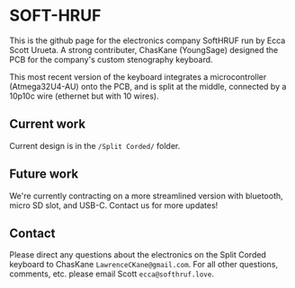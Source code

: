 # SOFT-HRUF
This is the github page for the electronics company SoftHRUF run by Ecca Scott Urueta.
A strong contributer, ChasKane (YoungSage) designed the PCB for the company's custom
stenography keyboard.

This most recent version of the keyboard integrates a microcontroller (Atmega32U4-AU)
onto the PCB, and is split at the middle, connected by a 10p10c wire (ethernet but with 10
wires).

## Current work
Current design is in the `/Split Corded/` folder.

## Future work
We're currently contracting on a more streamlined version with bluetooth, micro SD slot, and USB-C. Contact us for more updates!

## Contact
Please direct any questions about the electronics on the Split Corded keyboard to ChasKane `LawrenceCKane@gmail.com`.
For all other questions, comments, etc. please email Scott `ecca@softhruf.love`.

